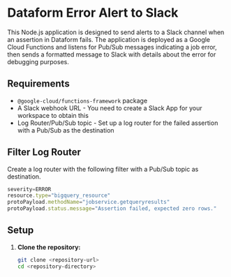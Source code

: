 # Dataform Error Alert to Slack

This Node.js application is designed to send alerts to a Slack channel when an assertion in Dataform fails. The application is deployed as a Google Cloud Functions and listens for Pub/Sub messages indicating a job error, then sends a formatted message to Slack with details about the error for debugging purposes.

## Requirements

- `@google-cloud/functions-framework` package
- A Slack webhook URL - You need to create a Slack App for your workspace to obtain this
- Log Router/Pub/Sub topic - Set up a log router for the failed assertion with a Pub/Sub as the destination

## Filter Log Router
Create a log router with the following filter with a Pub/Sub topic as destination.
```js
severity=ERROR
resource.type="bigquery_resource"
protoPayload.methodName="jobservice.getqueryresults"
protoPayload.status.message="Assertion failed, expected zero rows." 
```

## Setup

1. **Clone the repository:**
   ```bash
   git clone <repository-url>
   cd <repository-directory>
